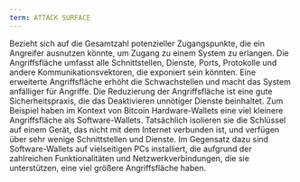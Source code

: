 ```yaml
---
term: ATTACK SURFACE
---
```


Bezieht sich auf die Gesamtzahl potenzieller Zugangspunkte, die ein Angreifer ausnutzen könnte, um Zugang zu einem System zu erlangen. Die Angriffsfläche umfasst alle Schnittstellen, Dienste, Ports, Protokolle und andere Kommunikationsvektoren, die exponiert sein könnten. Eine erweiterte Angriffsfläche erhöht die Schwachstellen und macht das System anfälliger für Angriffe. Die Reduzierung der Angriffsfläche ist eine gute Sicherheitspraxis, die das Deaktivieren unnötiger Dienste beinhaltet. Zum Beispiel haben im Kontext von Bitcoin Hardware-Wallets eine viel kleinere Angriffsfläche als Software-Wallets. Tatsächlich isolieren sie die Schlüssel auf einem Gerät, das nicht mit dem Internet verbunden ist, und verfügen über sehr wenige Schnittstellen und Dienste. Im Gegensatz dazu sind Software-Wallets auf vielseitigen PCs installiert, die aufgrund der zahlreichen Funktionalitäten und Netzwerkverbindungen, die sie unterstützen, eine viel größere Angriffsfläche haben.